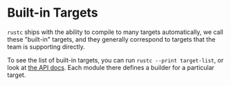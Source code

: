 # Built-in Targets

`rustc` ships with the ability to compile to many targets automatically, we
call these "built-in" targets, and they generally correspond to targets that
the team is supporting directly.

To see the list of built-in targets, you can run `rustc --print target-list`,
or look at [the API
docs](https://doc.rust-lang.org/nightly/nightly-rustc/rustc_target/spec/index.html#modules).
Each module there defines a builder for a particular target.
